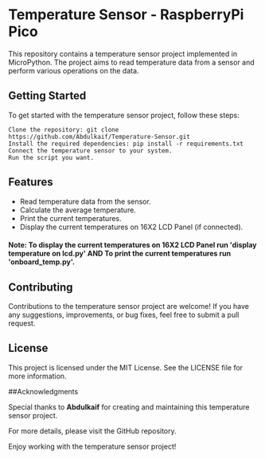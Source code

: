 # Temperature Sensor - RaspberryPi Pico

This repository contains a temperature sensor project implemented in MicroPython. The project aims to read temperature data from a sensor and perform various operations on the data.

## Getting Started

To get started with the temperature sensor project, follow these steps:

```
Clone the repository: git clone https://github.com/Abdulkaif/Temperature-Sensor.git
Install the required dependencies: pip install -r requirements.txt
Connect the temperature sensor to your system.
Run the script you want.
```

## Features

- Read temperature data from the sensor.
- Calculate the average temperature.
- Print the current temperatures.
- Display the current temperatures on 16X2 LCD Panel (if connected).
#### Note: To display the current temperatures on 16X2 LCD Panel run 'display temperature on lcd.py' AND To print the current temperatures run 'onboard_temp.py'.

## Contributing

Contributions to the temperature sensor project are welcome! If you have any suggestions, improvements, or bug fixes, feel free to submit a pull request.

## License

This project is licensed under the MIT License. See the LICENSE file for more information.

##Acknowledgments

Special thanks to **Abdulkaif** for creating and maintaining this temperature sensor project.

For more details, please visit the GitHub repository.

Enjoy working with the temperature sensor project!




